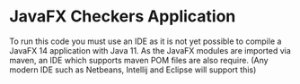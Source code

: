 # JavaFX Checkers Application
To run this code you must use an IDE as it is not yet possible to compile a JavaFX 14 application with Java 11.
As the JavaFX modules are imported via maven, an IDE which supports maven POM files are also require. (Any modern IDE such as Netbeans, Intellij and Eclipse will support this)
